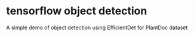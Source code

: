 # tensorflow object detection
A simple demo of object detection using EfficientDet for PlantDoc dataset
